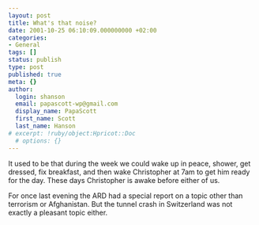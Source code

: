 ```yaml
---
layout: post
title: What's that noise?
date: 2001-10-25 06:10:09.000000000 +02:00
categories:
- General
tags: []
status: publish
type: post
published: true
meta: {}
author:
  login: shanson
  email: papascott-wp@gmail.com
  display_name: PapaScott
  first_name: Scott
  last_name: Hanson
# excerpt: !ruby/object:Hpricot::Doc
  # options: {}
---
```

<p>It used to be that during the week we could wake up in peace, shower, get dressed, fix breakfast, and then wake Christopher at 7am to get him ready for the day. These days Christopher is awake before either of us. </p>
<p>For once last evening the ARD had a special report on a topic other than terrorism or Afghanistan. But the tunnel crash in Switzerland was not exactly a pleasant topic either.</p>
